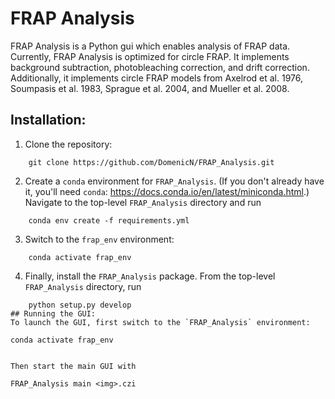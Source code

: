# FRAP Analysis
FRAP Analysis is a Python gui which enables analysis of FRAP data. Currently, FRAP Analysis is optimized for circle FRAP. It implements background subtraction, photobleaching correction, and drift correction. Additionally, it implements circle FRAP models from Axelrod et al. 1976, Soumpasis et al. 1983, Sprague et al. 2004, and Mueller et al. 2008. 

## Installation:
1. Clone the repository:
```
    git clone https://github.com/DomenicN/FRAP_Analysis.git
```

2. Create a `conda` environment for `FRAP_Analysis`. (If you don't already have it, you'll need `conda`: https://docs.conda.io/en/latest/miniconda.html.) Navigate to the top-level `FRAP_Analysis` directory and run 

```
    conda env create -f requirements.yml
```

3. Switch to the `frap_env` environment:

```
    conda activate frap_env
```

4. Finally, install the `FRAP_Analysis` package. From the top-level `FRAP_Analysis` directory, run

```
    python setup.py develop
## Running the GUI:
To launch the GUI, first switch to the `FRAP_Analysis` environment:

```
    conda activate frap_env
```

Then start the main GUI with

```
    FRAP_Analysis main <img>.czi
```
